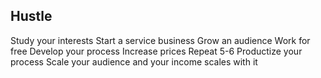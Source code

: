 ## Hustle 
Study your interests
Start a service business
Grow an audience
Work for free
Develop your process
Increase prices
Repeat 5-6
Productize your process
Scale your audience and your income scales with it